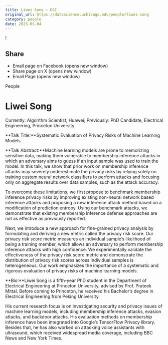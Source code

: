 ```yaml
---
title: Liwei Song – DSI
original_url: https://datascience.uchicago.edu/people/liwei-song
category: people
date: 2025-05-04
---
```


<!-- Table-like structure detected -->

!

## Share

* Email page on Facebook (opens new window)
* Share page on X (opens new window)
* Email Page (opens new window)

<!-- Table-like structure detected -->

People

# Liwei Song

Currently: Algorithm Scientist, Huawei; Previously: PhD Candidate, Electrical Engineering, Princeton University

**Talk Title:**Systematic Evaluation of Privacy Risks of Machine Learning Models

**Talk Abstract:**Machine learning models are prone to memorizing sensitive data, making them vulnerable to membership inference attacks in which an adversary aims to guess if an input sample was used to train the model. In this talk, we show that prior work on membership inference attacks may severely underestimate the privacy risks by relying solely on training custom neural network classifiers to perform attacks and focusing only on aggregate results over data samples, such as the attack accuracy.

To overcome these limitations, we first propose to benchmark membership inference privacy risks by improving existing non-neural network based inference attacks and proposing a new inference attack method based on a modification of prediction entropy. Using our benchmark attacks, we demonstrate that existing membership inference defense approaches are not as effective as previously reported.

Next, we introduce a new approach for fine-grained privacy analysis by formulating and deriving a new metric called the privacy risk score. Our privacy risk score metric measures an individual sample’s likelihood of being a training member, which allows an adversary to perform membership inference attacks with high confidence. We experimentally validate the effectiveness of the privacy risk score metric and demonstrate the distribution of privacy risk scores across individual samples is heterogeneous. Our work emphasizes the importance of a systematic and rigorous evaluation of privacy risks of machine learning models.

**Bio:**Liwei Song is a fifth-year PhD student in the Department of Electrical Engineering at Princeton University, advised by Prof. Prateek Mittal. Before coming to Princeton, he received his Bachelor’s degree in Electrical Engineering from Peking University.

His current research focus is on investigating security and privacy issues of machine learning models, including membership inference attacks, evasion attacks, and backdoor attacks. His evaluation methods on membership inference have been integrated into Google’s TensorFlow Privacy library. Besides that, he has also worked on attacking voice assistants with ultrasound, which received widespread media coverage, including BBC News and New York Times.
